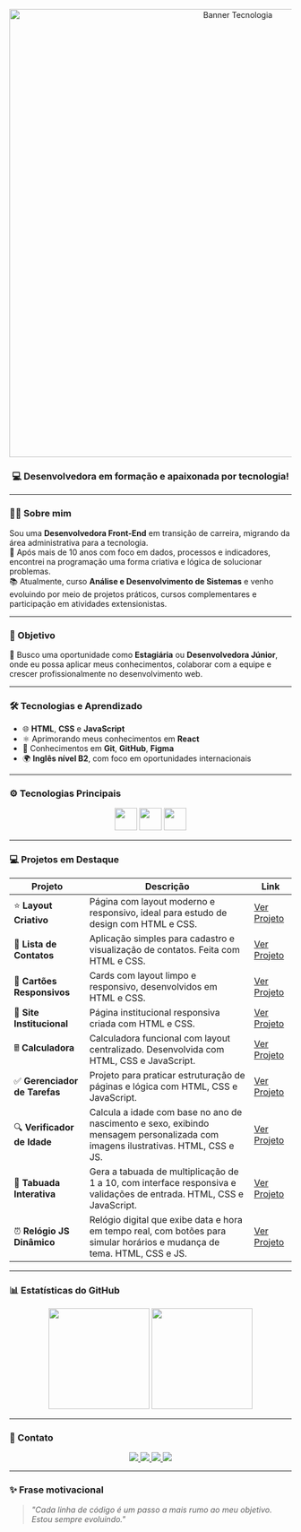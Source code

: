 <p align="center">
  <img src="https://i.postimg.cc/3wq3nvZ8/Banner-para-Linkedin-Tecnologia-em-Preto.png" alt="Banner Tecnologia" width="800"/>
</p>


<h3 align="center">💻 Desenvolvedora em formação e apaixonada por tecnologia!</h3>

---

### 👩‍💻 Sobre mim

Sou uma **Desenvolvedora Front-End** em transição de carreira, migrando da área administrativa para a tecnologia.  
💼 Após mais de 10 anos com foco em dados, processos e indicadores, encontrei na programação uma forma criativa e lógica de solucionar problemas.  
📚 Atualmente, curso **Análise e Desenvolvimento de Sistemas** e venho evoluindo por meio de projetos práticos, cursos complementares e participação em atividades extensionistas.

---

### 🎯 Objetivo

🚀 Busco uma oportunidade como **Estagiária** ou **Desenvolvedora Júnior**, onde eu possa aplicar meus conhecimentos, colaborar com a equipe e crescer profissionalmente no desenvolvimento web.

---

### 🛠 Tecnologias e Aprendizado

- 🌐 **HTML**, **CSS** e **JavaScript**  
- ⚛️ Aprimorando meus conhecimentos em **React**  
- 🧰 Conhecimentos em **Git**, **GitHub**, **Figma**  
- 🌍 **Inglês nível B2**, com foco em oportunidades internacionais

---

### ⚙️ Tecnologias Principais

<p align="center">
  <img src="https://cdn.jsdelivr.net/gh/devicons/devicon/icons/html5/html5-original.svg" width="40" height="40" />
  <img src="https://cdn.jsdelivr.net/gh/devicons/devicon/icons/css3/css3-original.svg" width="40" height="40" />
  <img src="https://cdn.jsdelivr.net/gh/devicons/devicon/icons/javascript/javascript-original.svg" width="40" height="40" />
</p>

---

### 💻 Projetos em Destaque

| Projeto                    | Descrição                                                                                                                           | Link                                                                             |
|---------------------------|-------------------------------------------------------------------------------------------------------------------------------------|----------------------------------------------------------------------------------|
| ⭐ **Layout Criativo**      | Página com layout moderno e responsivo, ideal para estudo de design com HTML e CSS.                                                 | [Ver Projeto](https://natipastre.github.io/Projeto1--LayoutCriativo/)           |
| 💇 **Lista de Contatos**   | Aplicação simples para cadastro e visualização de contatos. Feita com HTML e CSS.                                                   | [Ver Projeto](https://natipastre.github.io/Projeto-2---Lista-de-Contatos/)      |
| 🧹 **Cartões Responsivos** | Cards com layout limpo e responsivo, desenvolvidos em HTML e CSS.                                                                   | [Ver Projeto](https://natipastre.github.io/Projeto-3-Cards---Layout-Responsivo/) |
| 🏢 **Site Institucional**  | Página institucional responsiva criada com HTML e CSS.                                                                              | [Ver Projeto](https://natipastre.github.io/Projeto-4---Front-End-Aprenser/)     |
| 🖩 **Calculadora**         | Calculadora funcional com layout centralizado. Desenvolvida com HTML, CSS e JavaScript.                                            | [Ver Projeto](https://natipastre.github.io/Calculadora---js-/)                  |
| ✅ **Gerenciador de Tarefas** | Projeto para praticar estruturação de páginas e lógica com HTML, CSS e JavaScript.                                              | [Ver Projeto](https://natipastre.github.io/Gerenciador-de-Tarefas/)             |
| 🔍 **Verificador de Idade** | Calcula a idade com base no ano de nascimento e sexo, exibindo mensagem personalizada com imagens ilustrativas. HTML, CSS e JS.   | [Ver Projeto](https://natipastre.github.io/verificador-idade-javascript/)       |
| 🧮 **Tabuada Interativa** | Gera a tabuada de multiplicação de 1 a 10, com interface responsiva e validações de entrada. HTML, CSS e JavaScript.                | [Ver Projeto](https://natipastre.github.io/tabuada-interativa/)                 |
| ⏰ **Relógio JS Dinâmico** | Relógio digital que exibe data e hora em tempo real, com botões para simular horários e mudança de tema. HTML, CSS e JS.           | [Ver Projeto](https://natipastre.github.io/Rel-gio-JS-Din-mico/)                |

---

### 📊 Estatísticas do GitHub

<p align="center">
  <img height="180em" src="https://github-readme-stats.vercel.app/api?username=natipastre&show_icons=true&theme=radical" />
  <img height="180em" src="https://github-readme-stats.vercel.app/api/top-langs/?username=natipastre&layout=compact&langs_count=7&theme=radical" />
</p>

---

### 💌 Contato

<p align="center">
  <a href="https://www.linkedin.com/in/nataliapastre-dev/" target="_blank">
    <img src="https://img.shields.io/badge/LinkedIn-0077B5?style=for-the-badge&logo=linkedin&logoColor=white"/>
  </a>
  <a href="mailto:natalia.pastre@yahoo.com.br">
    <img src="https://img.shields.io/badge/Email-D14836?style=for-the-badge&logo=gmail&logoColor=white"/>
  </a>
  <a href="https://wa.me/5516997135203" target="_blank">
    <img src="https://img.shields.io/badge/WhatsApp-25D366?style=for-the-badge&logo=whatsapp&logoColor=white"/>
  </a>
  <a href="https://github.com/natipastre" target="_blank">
    <img src="https://img.shields.io/badge/GitHub-181717?style=for-the-badge&logo=github&logoColor=white"/>
  </a>
</p>

---

### ✨ Frase motivacional

> _"Cada linha de código é um passo a mais rumo ao meu objetivo. Estou sempre evoluindo."_

